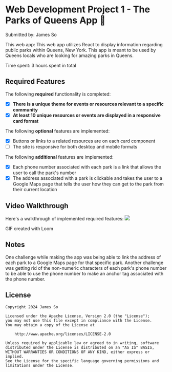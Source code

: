 # Web Development Project 1 - The Parks of Queens App 🌳

Submitted by: James So

This web app: This web app utilizes React to display information regarding public parks within Queens, New York. This app is meant to be used by Queens locals who are looking for amazing parks in Queens.

Time spent: 3 hours spent in total

## Required Features

The following **required** functionality is completed:

- [x] **There is a unique theme for events or resources relevant to a specific community**
- [x] **At least 10 unique resources or events are displayed in a responsive card format**

The following **optional** features are implemented:

- [x] Buttons or links to a related resources are on each card component
- [ ] The site is responsive for both desktop and mobile formats

The following **additional** features are implemented:

* [x] Each phone number associated with each park is a link that allows the user to call the park's number
* [x] The address associated with a park is clickable and takes the user to a Google Maps page that tells the user how they can get to the park from their current location

## Video Walkthrough

Here's a walkthrough of implemented required features:
<a href="https://www.loom.com/share/16fa2c5e928e4595819c2e531f690e76">
<img style="max-width:300px;" src="https://cdn.loom.com/sessions/thumbnails/16fa2c5e928e4595819c2e531f690e76-with-play.gif">
</a>
<!-- Replace this with whatever GIF tool you used! -->
GIF created with Loom  
<!-- Recommended tools:
[Kap](https://getkap.co/) for macOS
[ScreenToGif](https://www.screentogif.com/) for Windows
[peek](https://github.com/phw/peek) for Linux. -->

## Notes

One challenge while making the app was being able to link the address of each park to a Google Maps page for that specific park. Another challenge was getting rid of the non-numeric characters of each park's phone number to be able to use the phone number to make an anchor tag associated with the phone number. 

## License

    Copyright 2024 James So

    Licensed under the Apache License, Version 2.0 (the "License");
    you may not use this file except in compliance with the License.
    You may obtain a copy of the License at

        http://www.apache.org/licenses/LICENSE-2.0

    Unless required by applicable law or agreed to in writing, software
    distributed under the License is distributed on an "AS IS" BASIS,
    WITHOUT WARRANTIES OR CONDITIONS OF ANY KIND, either express or implied.
    See the License for the specific language governing permissions and
    limitations under the License.
